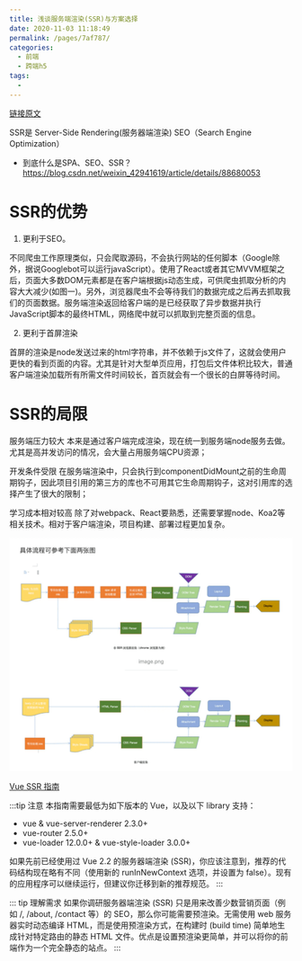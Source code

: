 ```yaml
---
title: 浅谈服务端渲染(SSR)与方案选择
date: 2020-11-03 11:18:49
permalink: /pages/7af787/
categories:
  - 前端
  - 跨端h5
tags:
  - 
---
```



[链接原文](https://www.jianshu.com/p/10b6074d772c)

SSR是 Server-Side Rendering(服务器端渲染)
SEO（Search Engine Optimization）
* 到底什么是SPA、SEO、SSR？ https://blog.csdn.net/weixin_42941619/article/details/88680053

# SSR的优势
1. 更利于SEO。

不同爬虫工作原理类似，只会爬取源码，不会执行网站的任何脚本（Google除外，据说Googlebot可以运行javaScript）。使用了React或者其它MVVM框架之后，页面大多数DOM元素都是在客户端根据js动态生成，可供爬虫抓取分析的内容大大减少(如图一)。另外，浏览器爬虫不会等待我们的数据完成之后再去抓取我们的页面数据。服务端渲染返回给客户端的是已经获取了异步数据并执行JavaScript脚本的最终HTML，网络爬中就可以抓取到完整页面的信息。

2. 更利于首屏渲染

首屏的渲染是node发送过来的html字符串，并不依赖于js文件了，这就会使用户更快的看到页面的内容。尤其是针对大型单页应用，打包后文件体积比较大，普通客户端渲染加载所有所需文件时间较长，首页就会有一个很长的白屏等待时间。





# SSR的局限
服务端压力较大
本来是通过客户端完成渲染，现在统一到服务端node服务去做。尤其是高并发访问的情况，会大量占用服务端CPU资源；

开发条件受限
在服务端渲染中，只会执行到componentDidMount之前的生命周期钩子，因此项目引用的第三方的库也不可用其它生命周期钩子，这对引用库的选择产生了很大的限制；

学习成本相对较高
除了对webpack、React要熟悉，还需要掌握node、Koa2等相关技术。相对于客户端渲染，项目构建、部署过程更加复杂。


<img src="./minilet/image-20201103111952480.png" alt="image-20201103111952480" style="zoom:50%;" />




[Vue SSR 指南](https://ssr.vuejs.org/zh/#%E4%BB%80%E4%B9%88%E6%98%AF%E6%9C%8D%E5%8A%A1%E5%99%A8%E7%AB%AF%E6%B8%B2%E6%9F%93-ssr-%EF%BC%9F)

:::tip 注意
本指南需要最低为如下版本的 Vue，以及以下 library 支持：
* vue & vue-server-renderer 2.3.0+
* vue-router 2.5.0+
* vue-loader 12.0.0+ & vue-style-loader 3.0.0+

如果先前已经使用过 Vue 2.2 的服务器端渲染 (SSR)，你应该注意到，推荐的代码结构现在略有不同（使用新的 runInNewContext 选项，并设置为 false）。现有的应用程序可以继续运行，但建议你迁移到新的推荐规范。
:::



::: tip 理解需求
如果你调研服务器端渲染 (SSR) 只是用来改善少数营销页面（例如 /, /about, /contact 等）的 SEO，那么你可能需要预渲染。无需使用 web 服务器实时动态编译 HTML，而是使用预渲染方式，在构建时 (build time) 简单地生成针对特定路由的静态 HTML 文件。优点是设置预渲染更简单，并可以将你的前端作为一个完全静态的站点。
:::



